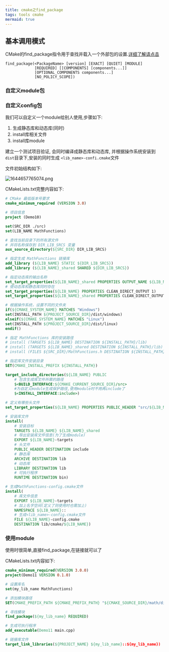 ```yaml
---
title: cmake之find_package
tags: tools cmake
mermaid: true
---
```


## 基本调用模式

CMake的find_package指令用于查找并载入一个外部包的设置.[详细了解请点击](https://zhuanlan.zhihu.com/p/60479441)

```
find_package(<PackageName> [version] [EXACT] [QUIET] [MODULE]
             [REQUIRED] [[COMPONENTS] [components...]]
             [OPTIONAL_COMPONENTS components...]
             [NO_POLICY_SCOPE])
```

### 自定义module包

### 自定义config包

我们可以自定义一个module给别人使用,步骤如下:

1. 生成静态库和动态库(同时)
2. install库相关文件
3. install库module

建立一个测试项目验证, 会同时编译成静态库和动态库, 并根据操作系统安装到 `dist`目录下,安装的同时生成 `<lib_name>-confi.cmake`文件

文件初始结构如下:

![1644657765074.png](/assets/images/cmake之find_package/1644657765074.png)

CMakeLists.txt完整内容如下:

```cmake
# CMake 最低版本号要求
cmake_minimum_required (VERSION 3.0)

# 项目信息
project (Demo10)

set(SRC_DIR ./src)
set(LIB_NAME MathFunctions)

# 查找当前目录下的所有源文件
# 并将名称保存到 DIR_LIB_SRCS 变量
aux_source_directory(${SRC_DIR} DIR_LIB_SRCS)

# 指定生成 MathFunctions 链接库
add_library (${LIB_NAME} STATIC ${DIR_LIB_SRCS})
add_library (${LIB_NAME}_shared SHARED ${DIR_LIB_SRCS})

# 指定动态库的输出名称
set_target_properties(${LIB_NAME}_shared PROPERTIES OUTPUT_NAME ${LIB_NAME})
# 使动态库和静态库同时存在
set_target_properties(${LIB_NAME} PROPERTIES CLEAN_DIRECT_OUTPUT 1)
set_target_properties(${LIB_NAME}_shared PROPERTIES CLEAN_DIRECT_OUTPUT 1)

# 根据操作系统，设置不同的文件夹
if(${CMAKE_SYSTEM_NAME} MATCHES "Windows")
set(INSTALL_PATH ${PROJECT_SOURCE_DIR}/dist/windows)
elseif(${CMAKE_SYSTEM_NAME} MATCHES "Linux")
set(INSTALL_PATH ${PROJECT_SOURCE_DIR}/dist/linux)
endif()

# 指定 MathFunctions 库的安装路径
# install (TARGETS ${LIB_NAME} DESTINATION ${INSTALL_PATH}/lib)
# install (TARGETS ${LIB_NAME}_shared DESTINATION ${INSTALL_PATH}/lib)
# install (FILES ${SRC_DIR}/MathFunctions.h DESTINATION ${INSTALL_PATH}/include)

# 指定库文件安装目录
SET(CMAKE_INSTALL_PREFIX ${INSTALL_PATH})

target_include_directories(${LIB_NAME} PUBLIC
    # 包含生成库文件所需的路径
    $<BUILD_INTERFACE:${CMAKE_CURRENT_SOURCE_DIR}/src>  
    #为自定义module生成保护路径,使用module时不用再include了
    $<INSTALL_INTERFACE:include>)   

# 定义有哪些头文件
set_target_properties(${LIB_NAME} PROPERTIES PUBLIC_HEADER "src/${LIB_NAME}.h")

# 安装库文件
install(
    # 安装目标
    TARGETS ${LIB_NAME} ${LIB_NAME}_shared
    # 导出安装库文件信息(为了生成module)
    EXPORT ${LIB_NAME}-targets
    # 头文件
    PUBLIC_HEADER DESTINATION include
    # 静态库
    ARCHIVE DESTINATION lib
    # 动态库
    LIBRARY DESTINATION lib
    # 可执行程序
    RUNTIME DESTINATION bin)

# 生成MathFunctions-config.cmake文件
install(
    # 库文件信息
    EXPORT ${LIB_NAME}-targets
    # 加上名字空间(定义了则使用时也需加上)
    NAMESPACE ${LIB_NAME}::
    # 生成<lib_name>-config.cmake文件
    FILE ${LIB_NAME}-config.cmake
    DESTINATION lib/cmake/${LIB_NAME})
```

### 使用module

使用时很简单,直接find_package,在链接就可以了

CMakeLists.txt内容如下:

```cmake
cmake_minimum_required(VERSION 3.0.0)
project(Demo11 VERSION 0.1.0)

# 设置库名
set(my_lib_name MathFunctions)

# 添加模块路径
SET(CMAKE_PREFIX_PATH ${CMAKE_PREFIX_PATH} "${CMAKE_SOURCE_DIR}/math/dist/windows")

# 寻找模块
find_package(${my_lib_name} REQUIRED)

# 生成可执行程序
add_executable(Demo11 main.cpp)

# 链接库文件
target_link_libraries(${PROJECT_NAME} ${my_lib_name}::${my_lib_name})
```
